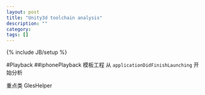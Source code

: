 ```yaml
---
layout: post
title: "Unity3d toolchain analysis"
description: ""
category: 
tags: []
---
```

{% include JB/setup %}

#Playback
##iphonePlayback
模板工程
从 `applicationDidFinishLaunching` 开始分析

重点类
GlesHelper